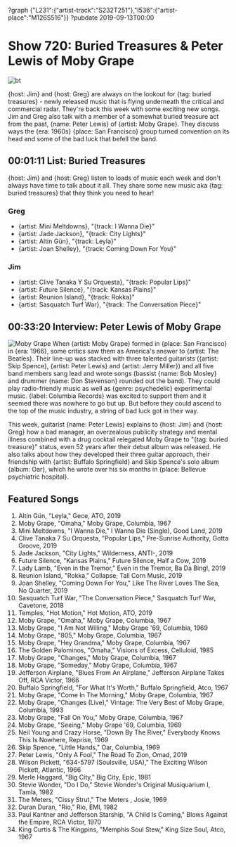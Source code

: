 ?graph {"L231":{"artist-track":"S232T251"},"I536":{"artist-place":"M126S516"}}
?pubdate 2019-09-13T00:00

# Show 720: Buried Treasures & Peter Lewis of Moby Grape

![bt](https://sound-images.s3.amazonaws.com/images/2019/buried_treasures_sept.jpg)

{host: Jim} and {host: Greg} are always on the lookout for {tag: buried treasures} - newly released music that is flying underneath the critical and commercial radar. They're back this week with some exciting new songs. Jim and Greg also talk with a member of a somewhat buried treasure act from the past, {name: Peter Lewis} of {artist: Moby Grape}. They discuss ways the {era: 1960s} {place: San Francisco} group turned convention on its head and some of the bad luck that befell the band.


## 00:01:11 List: Buried Treasures
{host: Jim} and {host: Greg} listen to loads of music each week and don't always have time to talk about it all. They share some new music aka {tag: buried treasures} that they think you need to hear!


### Greg
- {artist: Mini Meltdowns}, "{track: I Wanna Die}"
- {artist: Jade Jackson}, "{track: City Lights}"
- {artist: Altin Gün}, "{track: Leyla}"
- {artist: Joan Shelley}, "{track: Coming Down For You}"

### Jim
- {artist: Clive Tanaka Y Su Orquesta}, "{track: Popular Lips}"
- {artist: Future Silence}, "{track: Kansas Plains}"
- {artist: Reunion Island}, "{track: Rokka}"
- {artist: Sasquatch Turf War}, "{track: The Conversation Piece}"



## 00:33:20 Interview: Peter Lewis of Moby Grape
![Moby Grape](https://sound-images.s3.amazonaws.com/images/2019/Moby_Grape.jpg)
When {artist: Moby Grape} formed in {place: San Francisco} in {era: 1966}, some critics saw them as America's answer to {artist: The Beatles}. Their line-up was stacked with three talented guitarists ({artist: Skip Spence}, {artist: Peter Lewis} and {artist: Jerry Miller}) and all five band members sang lead and wrote songs (bassist {name: Bob Mosley} and drummer {name: Don Stevenson} rounded out the band). They could play radio-friendly music as well as {genre: psychedelic} experimental music. {label: Columbia Records} was excited to support them and it seemed there was nowhere to go but up. But before they could ascend to the top of the music industry, a string of bad luck got in their way. 

This week, guitarist {name: Peter Lewis} explains to {host: Jim} and {host: Greg} how a bad manager, an overzealous publicity strategy and mental illness combined with a drug cocktail relegated Moby Grape to "{tag: buried treasure}" status, even 52 years after their debut album was released. He also talks about how they developed their three guitar approach, their friendship with {artist: Buffalo Springfield} and Skip Spence's solo album {album: Oar}, which he wrote over his six months in {place: Bellevue psychiatric hospital}.




## Featured Songs

1. Altin Gün, "Leyla," Gece, ATO, 2019
1. Moby Grape, "Omaha," Moby Grape, Columbia, 1967
1. Mini Meltdowns, "I Wanna Die," I Wanna Die (Single), Good Land, 2019
1. Clive Tanaka 7 Su Orquesta, "Popular Lips," Pre-Sunrise Authority, Gotta Groove, 2019
1. Jade Jackson, "City Lights," Wilderness, ANTI-, 2019
1. Future Silence, "Kansas Plains," Future Silence, Half a Cow, 2019
1. Lady Lamb, "Even in the Tremor," Even in the Tremor, Ba Da Bing!, 2019
1. Reunion Island, "Rokka," Collapse, Tall Corn Music, 2019
1. Joan Shelley, "Coming Down For You," Like The River Loves The Sea, No Quarter, 2019
1. Sasquatch Turf War, "The Conversation Piece," Sasquatch Turf War, Cavetone, 2018
1. Temples, "Hot Motion," Hot Motion, ATO, 2019
1. Moby Grape, "Omaha," Moby Grape, Columbia, 1967
1. Moby Grape, "I Am Not Willing," Moby Grape '69, Columbia, 1969
1. Moby Grape, "805," Moby Grape, Columbia, 1967
1. Moby Grape, "Hey Grandma," Moby Grape, Columbia, 1967
1. The Golden Palominos, "Omaha," Visions of Excess, Celluloid, 1985
1. Moby Grape, "Changes," Moby Grape, Columbia, 1967
1. Moby Grape, "Someday," Moby Grape, Columbia, 1967
1. Jefferson Airplane, "Blues From An Airplane," Jefferson Airplane Takes Off, RCA Victor, 1966
1. Buffalo Springfield, "For What It's Worth," Buffalo Springfield, Atco, 1967
1. Moby Grape, "Come In The Morning," Moby Grape, Columbia, 1967
1. Moby Grape, "Changes (Live)," Vintage: The Very Best of Moby Grape, Columbia, 1993
1. Moby Grape, "Fall On You," Moby Grape, Columbia, 1967
1. Moby Grape, "Seeing," Moby Grape '69, Columbia, 1969
1. Neil Young and Crazy Horse, "Down By The River," Everybody Knows This Is Nowhere, Reprise, 1969
1. Skip Spence, "Little Hands," Oar, Columbia, 1969
1. Peter Lewis, "Only A Fool," The Road To Zion, Omad, 2019
1. Wilson Pickett, "634-5797 (Soulsville, USA)," The Exciting Wilson Pickett, Atlantic, 1966
1. Merle Haggard, "Big City," Big City, Epic, 1981
1. Stevie Wonder, "Do I Do," Stevie Wonder's Original Musiquarium I, Tamla, 1982
1. The Meters, "Cissy Strut," The Meters , Josie, 1969
1. Duran Duran, "Rio," Rio, EMI, 1982
1. Paul Kantner and Jefferson Starship, "A Child Is Coming," Blows Against the Empire, RCA Victor, 1970
1. King Curtis & The Kingpins, "Memphis Soul Stew," King Size Soul, Atco, 1967